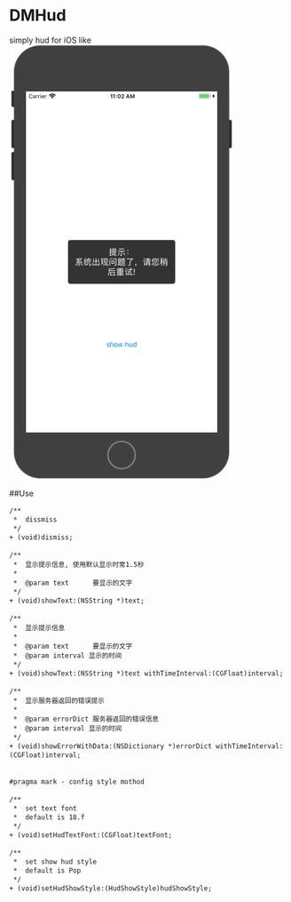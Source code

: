# DMHud
simply hud for iOS 
like ![Image text](https://github.com/DMDavid/DMHud/blob/master/Example_Image/WechatIMG1.png)






##Use

	/**
	 *  dissmiss
	 */
	+ (void)dismiss;
	
	/**
	 *  显示提示信息, 使用默认显示时常1.5秒
	 *
	 *  @param text      要显示的文字
	 */
	+ (void)showText:(NSString *)text;
	
	/**
	 *  显示提示信息
	 *
	 *  @param text      要显示的文字
	 *  @param interval 显示的时间
	 */
	+ (void)showText:(NSString *)text withTimeInterval:(CGFloat)interval;
	
	/**
	 *  显示服务器返回的错误提示
	 *
	 *  @param errorDict 服务器返回的错误信息
	 *  @param interval 显示的时间
	 */
	+ (void)showErrorWithData:(NSDictionary *)errorDict withTimeInterval:(CGFloat)interval;
	
	
	#pragma mark - config style mothod
	
	/**
	 *  set text font
	 *  default is 18.f
	 */
	+ (void)setHudTextFont:(CGFloat)textFont;
	
	/**
	 *  set show hud style
	 *  default is Pop
	 */
	+ (void)setHudShowStyle:(HudShowStyle)hudShowStyle;

